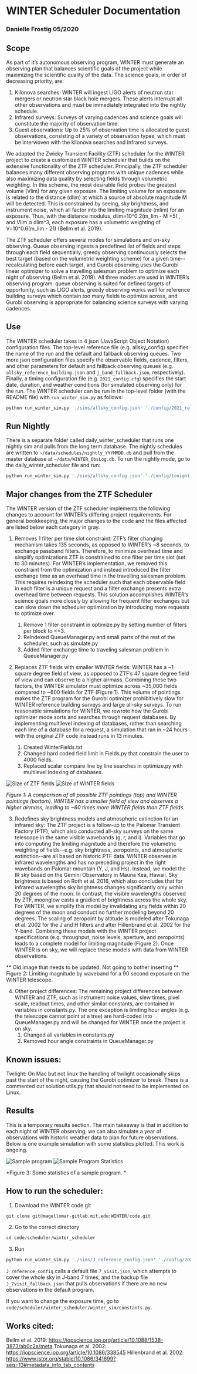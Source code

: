 # WINTER Scheduler Documentation
### Danielle Frostig 05/2020 


## Scope 

As part of it’s autonomous observing program, WINTER must generate an observing plan that balances scientific goals of the project while maximizing the scientific quality of the data. The science goals, in order of decreasing priority, are:

1.	Kilonova searches: WINTER will ingest LIGO alerts of neutron star mergers or neutron star black hole mergers. These alerts interrupt all other observations and must be immediately integrated into the nightly schedule. 
2.	Infrared surveys: Surveys of varying cadences and science goals will constitute the majority of observation time.
3.	Guest observations: Up to 25% of observation time is allocated to guest observations, consisting of a variety of observation types, which must be interwoven with the kilonova searches and infrared surveys.

We adapted the Zwicky Transient Facility (ZTF) scheduler for the WINTER project to create a customized WINTER scheduler that builds on the extensive functionality of the ZTF scheduler. Principally, the ZTF scheduler balances many different observing programs with unique cadences while also maximizing data quality by selecting fields through volumetric weighting. In this scheme, the most desirable field probes the greatest volume (Vlim) for any given exposure. The limiting volume for an exposure is related to the distance (dlim) at which a source of absolute magnitude M will be detected. This is constrained by seeing, sky brightness, and instrument noise, which all factor into the limiting magnitude (mlim) for an exposure. Thus, with the distance modulus, dlim=10^0.2(m_lim - M +5) , and Vlim  α dlim^3, each exposure has a volumetric weighting of V=10^0.6(m_lim - 21) (Bellm et al. 2019). 

The ZTF scheduler offers several modes for simulations and on-sky observing. Queue observing ingests a predefined list of fields and steps through each field sequentially, greedy observing continuously selects the best target (based on the volumetric weighting scheme) for a given time--recalculating before each target, and Gurobi observing uses the Gurobi linear optimizer to solve a travelling salesman problem to optimize each night of observing (Bellm et al. 2019). All three modes are used in WINTER’s observing program: queue observing is suited for defined targets of opportunity, such as LIGO alerts, greedy observing works well for reference building surveys which contain too many fields to optimize across, and Gurobi observing is appropriate for balancing science surveys with varying cadences. 
   



## Use 

The WINTER scheduler takes in 4 json (JavaScript Object Notation) configuration files. The top-level reference file (e.g. allsky_config) specifies the name of the run and the default and fallback observing queues. Two more json configuration files specify the observable fields, cadence, filters, and other parameters for default and fallback observing queues (e.g. `allsky_reference_building.json` and `j_band_fallback.json`, respectively). Finally, a timing configuration file (e.g. `2021_config.cfg`) specifies the start date, duration, and weather conditions (for simulated observing only) for the run. The WINTER scheduler can be run in the top-level folder (with the README file) with `run_winter_sim.py` as follows:

``` python
python run_winter_sim.py './sims/allsky_config.json' './config/2021_reference.cfg'
```

## Run Nightly

There is a separate folder called daily_winter_scheduler that runs one nightly sim and pulls from the long term database. The nightly schedules are written to `~/data/schedules/nightly_YYYMMDD.db` and pull from the master database at `~/data/WINTER_ObsLog.db`. To run the nightly mode, go to the daily_winter_scheduler file and run:
``` python
python run_winter_sim.py './sims/allsky_config.json' './config/tonight.cfg'
```
## Major changes from the ZTF Scheduler

The WINTER version of the ZTF scheduler implements the following changes to account for WINTER’s differing project requirements. For general bookkeeping, the major changes to the code and the files affected are listed below each category in gray. 

1.	Removes 1 filter per time slot constraint: ZTF’s filter changing mechanism takes 135 seconds, as opposed to WINTER’s ~8 seconds, to exchange passband filters. Therefore, to minimize overhead time and simplify optimizations ZTF is constrained to one filter per time slot (set to 30 minutes). For WINTER’s implementation, we removed this constraint from the optimization and instead introduced the filter exchange time as an overhead time in the travelling salesman problem. This requires reindexing the scheduler such that each observable field in each filter is a unique request and a filter exchange presents extra overhead time between requests. This solution accomplishes WINTER’s science goals more closely by allowing for frequent filter exchanges but can slow down the scheduler optimization by introducing more requests to optimize over.
    1.	Remove 1 filter constraint in optimize.py by setting number of filters per block to <=3. 
    2.	Reindexed QueueManager.py and small parts of the rest of the scheduler, such as simulate.py
    3.	Added filter exchange time to traveling salesman problem in QueueManager.py 

2.	Replaces ZTF fields with smaller WINTER fields: WINTER has a ~1 square degree field of view, as opposed to ZTF’s 47 square degree field of view and can observe to a higher airmass. Combining these two factors, the WINTER simulator must optimize across ~35,000 fields compared to ~600 fields for ZTF (Figure 1). This volume of pointings makes the ZTF program for the Gurobi optimizer prohibitively slow for WINTER reference building surveys and large all-sky surveys. To run reasonable simulations for WINTER, we rewrote how the Gurobi optimizer mode sorts and searches through request databases. By implementing multilevel indexing of databases, rather than searching each line of a database for a request, a simulation that ran in ~24 hours with the original ZTF code instead runs in 13 minutes.    
    1.	Created WinterFields.txt
    2.	Changed hard coded field limit in Fields.py that constrain the user to 4000 fields. 
    3.	Replaced scalar compare line by line searches in optimize.py with multilevel indexing of databases. 

![Size of ZTF fields](images/ZTF_fields.png "ZTF Fields")
![Size of WINTER fields](images/WINTER_fields.png "WINTER Fields")


*Figure 1: A comparison of all possible ZTF pointings (top) and WINTER pointings (bottom). WINTER has a smaller field of view and observes a higher airmass, leading to ~60 times more WINTER fields than ZTF fields.*

3.	Redefines sky brightness models and atmospheric extinction for an infrared sky:
The ZTF project is a follow-up to the Palomar Transient Factory (PTF), which also conducted all-sky surveys on the same telescope in the same visible wavebands (g, r, and i). Variables that go into computing the limiting magnitude and therefore the volumetric weighting of fields--e.g. sky brightness, zeropoints, and atmospheric extinction--are all based on historic PTF data. WINTER observes in infrared wavelengths and has no preceding project in the right wavebands on Palomar mountain (Y, J, and Hs). Instead, we model the IR sky based on the Gemini Observatory in Mauna Kea, Hawaii. Sky brightness is based on Roth et al. 2016, which also concludes that for infrared wavelengths sky brightness changes significantly only within 20 degrees of the moon. In contrast, the visible wavelengths observed by ZTF, moonglow casts a gradient of brightness across the whole sky. For WINTER, we simplify this model by invalidating any fields within 20 degrees of the moon and conduct no further modeling beyond 20 degrees. The scaling of zeropoint by altitude is modeled after Tokunaga et al. 2002 for the J and H filters and after Hillenbrand et al. 2002 for the Y-band. Combining these models with the WINTER project specifications (e.g. throughput, noise levels, aperture, and zeropoints) leads to a complete model for limiting magnitude (Figure 2). Once WINTER is on sky, we will replace these models with data from WINTER observations. 

** Old image that needs to be updated. Not going to bother inserting ** 
Figure 2: Limiting magnitude by waveband for a 90 second exposure on the WINTER telescope.

4.	Other project differences: The remaining project differences between WINTER and ZTF, such as instrument noise values, slew times, pixel scale, readout times, and other similar constants, are contained in variables in constants.py. The one exception is limiting hour angles (e.g. the telescope cannot point at a tree) are hard-coded into QueueManager.py and will be changed for WINTER once the project is on sky. 
    1.	Changed all variables in constants.py
    2.	Removed hour angle constraints in QueueManager.py 



## Known issues:

Twilight: On Mac but not linux the handling of twilight occasionally skips past the start of the night, causing the Gurobi optimizer to break. There is a commented out solution utils.py that should not need to be implemented on Linux. 


## Results

This is a temporary results section. The main takeaway is that in addition to each night of WINTER observing, we can also simulate a year of observations with historic weather data to plan for future observations. Below is one example simulation with some statistics plotted. This work is ongoing.   

![Sample program](images/sample_prog.png "Sample program")
![Sample Program Statistics](images/sample_stats.png "Sample Program Statistics")


*Figure 3: Some statistics of a sample program. *

## How to run the scheduler:

1.  Download the WINTER code git
``` python
git clone git@magellomar-gitlab.mit.edu:WINTER/code.git
``` 
2. Go to the correct directory
``` python
cd code/scheduler/winter_scheduler
``` 
3. Run
``` python
python run_winter_sim.py './sims/J_reference_config.json' './config/2021_reference.cfg'
```
`J_reference_config` calls a default file `7_visit.json`, which attempts to cover the whole sky in J-band 7 times, and the backup file `J_7visit_fallback.json` that pulls observations if there are no new observations in the default program.

If you want to change the exposure time, go to `code/scheduler/winter_scheduler/winter_sim/constants.py`. 


## Works cited:

Bellm et al. 2019: https://iopscience.iop.org/article/10.1088/1538-3873/ab0c2a/meta
Tokunaga et al. 2002: https://iopscience.iop.org/article/10.1086/338545
Hillenbrand et al. 2002: https://www.jstor.org/stable/10.1086/341699?seq=13#metadata_info_tab_contents


